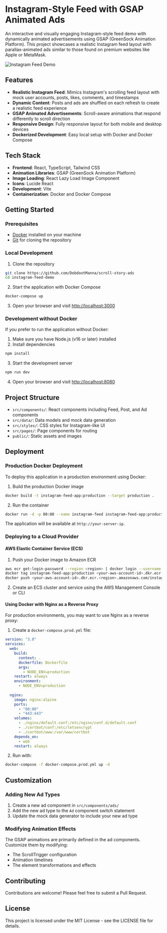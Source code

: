 
# Instagram-Style Feed with GSAP Animated Ads

An interactive and visually engaging Instagram-style feed demo with dynamically animated advertisements using GSAP (GreenSock Animation Platform). This project showcases a realistic Instagram feed layout with parallax-animated ads similar to those found on premium websites like Apple or MetaMask.

![Instagram Feed Demo](https://placeholder.pics/svg/1200x630/DEDEDE/555555/Instagram%20Feed%20Demo)

## Features

- **Realistic Instagram Feed**: Mimics Instagram's scrolling feed layout with mock user accounts, posts, likes, comments, and timestamps
- **Dynamic Content**: Posts and ads are shuffled on each refresh to create a realistic feed experience
- **GSAP Animated Advertisements**: Scroll-aware animations that respond differently to scroll direction
- **Responsive Design**: Fully responsive layout for both mobile and desktop devices
- **Dockerized Development**: Easy local setup with Docker and Docker Compose

## Tech Stack

- **Frontend**: React, TypeScript, Tailwind CSS
- **Animation Libraries**: GSAP (GreenSock Animation Platform)
- **Image Loading**: React Lazy Load Image Component
- **Icons**: Lucide React
- **Development**: Vite
- **Containerization**: Docker and Docker Compose

## Getting Started

### Prerequisites

- [Docker](https://www.docker.com/get-started) installed on your machine
- [Git](https://git-scm.com/downloads) for cloning the repository

### Local Development

1. Clone the repository
```bash
git clone https://github.com/DebdootManna/scroll-story-ads
cd instagram-feed-demo
```

2. Start the application with Docker Compose
```bash
docker-compose up
```

3. Open your browser and visit [http://localhost:3000](http://localhost:3000)

### Development without Docker

If you prefer to run the application without Docker:

1. Make sure you have Node.js (v16 or later) installed
2. Install dependencies
```bash
npm install
```

3. Start the development server
```bash
npm run dev
```

4. Open your browser and visit [http://localhost:8080](http://localhost:8080)

## Project Structure

- `src/components/`: React components including Feed, Post, and Ad components
- `src/data/`: Data models and mock data generation
- `src/styles/`: CSS styles for Instagram-like UI
- `src/pages/`: Page components for routing
- `public/`: Static assets and images

## Deployment

### Production Docker Deployment

To deploy this application in a production environment using Docker:

1. Build the production Docker image
```bash
docker build -t instagram-feed-app:production --target production .
```

2. Run the container
```bash
docker run -d -p 80:80 --name instagram-feed instagram-feed-app:production
```

The application will be available at `http://your-server-ip`.

### Deploying to a Cloud Provider

#### AWS Elastic Container Service (ECS)

1. Push your Docker image to Amazon ECR
```bash
aws ecr get-login-password --region <region> | docker login --username AWS --password-stdin <your-aws-account-id>.dkr.ecr.<region>.amazonaws.com
docker tag instagram-feed-app:production <your-aws-account-id>.dkr.ecr.<region>.amazonaws.com/instagram-feed-app:latest
docker push <your-aws-account-id>.dkr.ecr.<region>.amazonaws.com/instagram-feed-app:latest
```

2. Create an ECS cluster and service using the AWS Management Console or CLI

#### Using Docker with Nginx as a Reverse Proxy

For production environments, you may want to use Nginx as a reverse proxy:

1. Create a `docker-compose.prod.yml` file:

```yaml
version: "3.8"
services:
  web:
    build:
      context: .
      dockerfile: Dockerfile
      args:
        - NODE_ENV=production
    restart: always
    environment:
      - NODE_ENV=production
  
  nginx:
    image: nginx:alpine
    ports:
      - "80:80"
      - "443:443"
    volumes:
      - ./nginx/default.conf:/etc/nginx/conf.d/default.conf
      - ./certbot/conf:/etc/letsencrypt
      - ./certbot/www:/var/www/certbot
    depends_on:
      - web
    restart: always
```

2. Run with:
```bash
docker-compose -f docker-compose.prod.yml up -d
```

## Customization

### Adding New Ad Types

1. Create a new ad component in `src/components/ads/`
2. Add the new ad type to the `Ad` component switch statement
3. Update the mock data generator to include your new ad type

### Modifying Animation Effects

The GSAP animations are primarily defined in the ad components. Customize them by modifying:

- The ScrollTrigger configuration
- Animation timelines
- The element transformations and effects

## Contributing

Contributions are welcome! Please feel free to submit a Pull Request.

## License

This project is licensed under the MIT License - see the LICENSE file for details.
